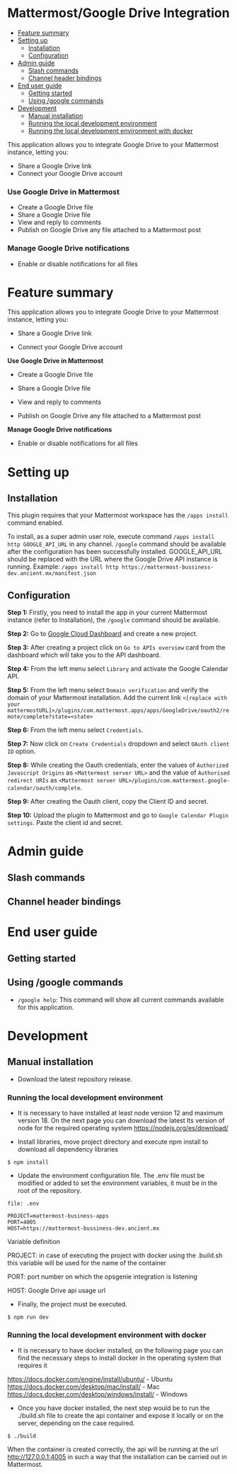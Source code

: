 # Mattermost/Google Drive Integration

* [Feature summary](#feature-summary)
* [Setting up](#setting-up)
    * [Installation](#installation)
    * [Configuration](#configuration)
* [Admin guide](#admin-guide)
    * [Slash commands](#slash-commands)
    * [Channel header bindings](#channel-header-bindings)
* [End user guide](#end-user-guide)
    * [Getting started](#getting-started)
    * [Using /google commands](#using-google-commands)
* [Development](#development)
    * [Manual installation](#manual-installation)
    * [Running the local development environment](#running-the-local-development-environment)
    * [Running the local development environment with docker](#running-the-local-development-environment-with-docker)

This application allows you to integrate Google Drive to your Mattermost instance, letting you:
- Share a Google Drive link
- Connect your Google Drive account

### Use Google Drive in Mattermost
- Create a Google Drive file
- Share a Google Drive file
- View and reply to comments
- Publish on Google Drive any file attached to a Mattermost post

### Manage Google Drive notifications
- Enable or disable notifications for all files


# Feature summary

This application allows you to integrate Google Drive to your Mattermost instance, letting you:

- Share a Google Drive link

- Connect your Google Drive account

**Use Google Drive in Mattermost**

- Create a Google Drive file

- Share a Google Drive file

- View and reply to comments

- Publish on Google Drive any file attached to a Mattermost post

**Manage Google Drive notifications**

- Enable or disable notifications for all files

# Setting up

## Installation

This plugin requires that your Mattermost workspace has the ``/apps install`` command enabled.

To install, as a super admin user role, execute command ``/apps install http GOOGLE_API_URL`` in any channel. ``/google`` command should be available after the configuration has been successfully installed. GOOGLE_API_URL should be replaced with the URL where the Google Drive API instance is running. Example: ``/apps install http https://mattermost-bussiness-dev.ancient.mx/manifest.json``

## Configuration

**Step 1:** Firstly, you need to install the app in your current Mattermost instance (refer to Installation), the ``/google`` command should be available.

**Step 2:** Go to [Google Cloud Dashboard](https://console.cloud.google.com/home/dashboard) and create a new project.

**Step 3:** After creating a project click on `Go to APIs overview` card from the dashboard which will take you to the API dashboard.

**Step 4:** From the left menu select `Library` and activate the Google Calendar API.

**Step 5:** From the left menu select `Domain verification` and verify the domain of your Mattermost installation. Add the current link `<[replace with your mattermostURL]>/plugins/com.mattermost.apps/apps/GoogleDrive/oauth2/remote/complete?state=<state>`

**Step 6:** From the left menu select `Credentials`.

**Step 7:** Now click on `Create Credentials` dropdown and select `OAuth client ID` option.

**Step 8:** While creating the Oauth credentials, enter the values of `Authorized Javascript Origins` as `<Mattermost server URL>` and the value of `Authorised redirect URIs` as `<Mattermost server URL>/plugins/com.mattermost.google-calendar/oauth/complete`.

**Step 9:** After creating the Oauth client, copy the Client ID and secret.

**Step 10:** Upload the plugin to Mattermost and go to `Google Calendar Plugin settings`. Paste the client id and secret.


# Admin guide

## Slash commands

## Channel header bindings

# End user guide

## Getting started

## Using /google commands

- ``/google help``: This command will show all current commands available for this application.


# Development

## Manual installation

*  Download the latest repository release.

### Running the local development environment

* It is necessary to have installed at least node version 12 and maximum version 18.
  On the next page you can download the latest lts version of node for the required operating system https://nodejs.org/es/download/

*  Install libraries, move project directory and execute npm install to download all dependency libraries

```
$ npm install
```

*  Update the environment configuration file. The .env file must be modified or added to set the environment variables, it must be in the root of the repository.

```
file: .env

PROJECT=mattermost-business-apps
PORT=4005
HOST=https://mattermost-bussiness-dev.ancient.mx
```

Variable definition

PROJECT: in case of executing the project with docker using the .build.sh this variable will be used for the name of the container

PORT: port number on which the opsgenie integration is listening

HOST: Google Drive api usage url

* Finally, the project must be executed.

```
$ npm run dev
```

### Running the local development environment with docker

* It is necessary to have docker installed, on the following page you can find the necessary steps to install docker in the operating system that requires it

https://docs.docker.com/engine/install/ubuntu/ - Ubuntu
https://docs.docker.com/desktop/mac/install/ - Mac
https://docs.docker.com/desktop/windows/install/ - Windows

* Once you have docker installed, the next step would be to run the ./build.sh file to create the api container and expose it locally or on the server, depending on the case required.

```
$ ./build
```

When the container is created correctly, the api will be running at the url http://127.0.0.1:4005
in such a way that the installation can be carried out in Mattermost.

